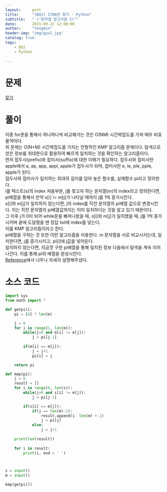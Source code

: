 ```yaml
---
layout:     post
title:      "[BOJ] 1786번 찾기 - Python"
subtitle:   " \"문자열 알고리즘 1\""
date:       2021-09-22 12:00:00
author:     "Yongmin"
header-img: "img/gyul.jpg"
catalog: true
tags:
    - BOJ
    - Python
  
---
```


# 문제
[찾기](https://www.acmicpc.net/problem/1786)

# 풀이

이중 for문을 통해서 하나하나씩 비교해가는 것은 O(NM) 시간복잡도를 가져 매우 비효율적이다.  
위 문제는 O(N+M) 시간복잡도를 가지는 전형적인 KMP 알고리즘 문제이다. 탐색으로 얻은 정보를 최대한으로 활용하여 빠르게 일치하는 것을 확인하는 알고리즘이다.  
먼저 접두사(prefix)와 접미사(suffix)에 대한 이해가 필요하다. 접두사와 접미사란 apple에서 a, ap, app, appl, apple가 접두사가 되며, 접미사란 e, le, ple, pple, apple가 된다.  
접두사와 접미사가 일치하는 최대의 길이를 담아 놓은 함수를, 실패함수 pi라고 정의한다.  
i를 텍스트(s)의 index 처음부분, j를 찾고자 하는 문자열(m)의 index라고 정의한다면, pi배열을 통해서 만약 s[i] != m[j]가 나타날 때까지 j를 1씩 증가시킨다.  
s[i]와 m[j]가 일치하지 않는다면, j의 index를 직전 문자열의 pi배열 값으로 변경시킨다. 이는 직전 문자열의 pi배열값까지는 이미 일치하다는 것을 알고 있기 때문이다.  
그 이후 j가 0이 되어 while문을 빠져나왔을 때, s[i]와 m[j]가 일치했을 때, j를 1씩 증가시키며 끝에 도달했을 땐 정답 list에 index를 넣는다.  
이를 KMP 알고리즘이라고 한다.  
pi배열을 구하는 것 또한 이런 알고리즘을 이용한다. m 문자열을 서로 비교시키는데, 일치한다면, j를 증가시키고, pi[i]에 j값을 넣어둔다.  
일치하지 않는다면, 지금껏 구한 pi배열을 통해 일치된 정보 다음에서 탐색을 계속 이어나간다. 이를 통해 pi의 배열을 완성시킨다.  
[Reference](https://bowbowbow.tistory.com/6)에서 너무나 자세히 설명해주셨다.  



# 소스 코드

```python
import sys
from math import *

def getpi():
    pi = [0] * len(m)

    j = 0
    for i in range(1, len(m)):
        while(j>0 and m[i] != m[j]):
            j = pi[j-1]
        
        if(m[i] == m[j]):
            j = j+1
            pi[i] = j

    return pi

def kmp(pi):
    j = 0
    result = []
    for i in range(0, len(s)):
        while(j>0 and s[i] != m[j]):
            j = pi[j-1]

        if(s[i] == m[j]):
            if(j == len(m)-1):
                result.append(i- len(m) + 2)
                j = pi[j]
            else:
                j = j+1
    
    print(len(result))
    
    for i in result:
        print(i, end = ' ')



s = input()
m = input()

kmp(getpi())
```
